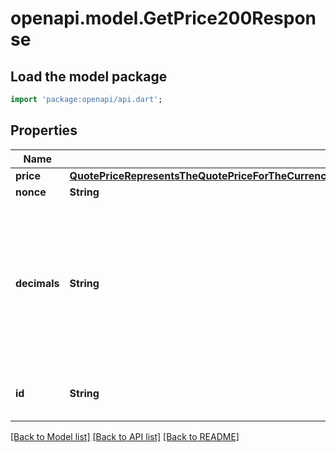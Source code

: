 # openapi.model.GetPrice200Response

## Load the model package
```dart
import 'package:openapi/api.dart';
```

## Properties
Name | Type | Description | Notes
------------ | ------------- | ------------- | -------------
**price** | [**QuotePriceRepresentsTheQuotePriceForTheCurrencyPairGivenInGetPriceRequestPossiblyNilIfNoUpdateHasBeenMade**](QuotePriceRepresentsTheQuotePriceForTheCurrencyPairGivenInGetPriceRequestPossiblyNilIfNoUpdateHasBeenMade.md) |  | [optional] 
**nonce** | **String** |  | [optional] 
**decimals** | **String** | decimals represents the number of decimals that the quote-price is represented in. It is used to scale the QuotePrice to its proper value. | [optional] 
**id** | **String** | ID represents the identifier for the CurrencyPair. | [optional] 

[[Back to Model list]](../README.md#documentation-for-models) [[Back to API list]](../README.md#documentation-for-api-endpoints) [[Back to README]](../README.md)


